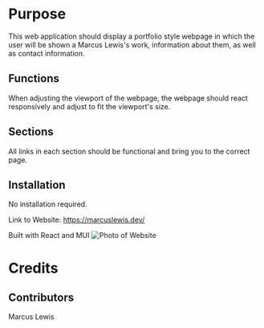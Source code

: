 # Purpose

This web application should display a portfolio style webpage in which the user will be shown a Marcus Lewis's work, information about them, as well as contact information.

## Functions

When adjusting the viewport of the webpage, the webpage should react responsively and adjust to fit the viewport's size.

## Sections

All links in each section should be functional and bring you to the correct page.

## Installation

No installation required.

Link to Website: https://marcuslewis.dev/

Built with React and MUI
![Photo of Website](https://imgur.com/a/X3OHcbf)

# Credits

## Contributors

Marcus Lewis
